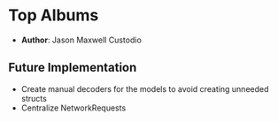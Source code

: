 # Top Albums
* **Author**: Jason Maxwell Custodio

## Future Implementation
* Create manual decoders for the models to avoid creating unneeded structs
* Centralize NetworkRequests 
